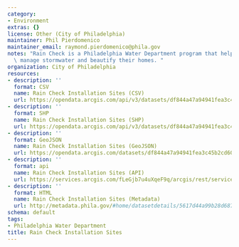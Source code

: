 ```yaml
---
category:
- Environment
extras: {}
license: Other (City of Philadelphia)
maintainer: Phil Pierdomenico
maintainer_email: raymond.pierdomenico@phila.gov
notes: "Rain Check is a Philadelphia Water Department program that helps residents\
  \ manage stormwater and beautify their homes. "
organization: City of Philadelphia
resources:
- description: ''
  format: CSV
  name: Rain Check Installation Sites (CSV)
  url: https://opendata.arcgis.com/api/v3/datasets/df844a47a94941fea3c45b2cd60af5f9_0/downloads/data?format=csv&spatialRefId=4326
- description: ''
  format: SHP
  name: Rain Check Installation Sites (SHP)
  url: https://opendata.arcgis.com/api/v3/datasets/df844a47a94941fea3c45b2cd60af5f9_0/downloads/data?format=shp&spatialRefId=4326
- description: ''
  format: GeoJSON
  name: Rain Check Installation Sites (GeoJSON)
  url: https://opendata.arcgis.com/datasets/df844a47a94941fea3c45b2cd60af5f9_0.geojson
- description: ''
  format: api
  name: Rain Check Installation Sites (API)
  url: https://services.arcgis.com/fLeGjb7u4uXqeF9q/arcgis/rest/services/RainCheck_Installed/FeatureServer/0/query?outFields=*&where=1%3D1
- description: ''
  format: HTML
  name: Rain Check Installation Sites (Metadata)
  url: http://metadata.phila.gov/#home/datasetdetails/5617d44a99b28d6875595bee/representationdetails/561805edf061d8707502e48a/
schema: default
tags:
- Philadelphia Water Department
title: Rain Check Installation Sites
---
```

